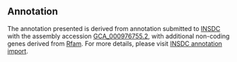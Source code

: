 

Annotation
----------

The annotation presented is derived from annotation submitted to
[INSDC](http://www.insdc.org) with the assembly accession
[GCA\_000976755.2](http://www.ebi.ac.uk/ena/data/view/GCA_000976755.2),
with additional non-coding genes derived from
[Rfam](http://rfam.xfam.org/). For more details, please visit [INSDC
annotation
import](http://ensemblgenomes.org/info/data/insdc_annotation).
